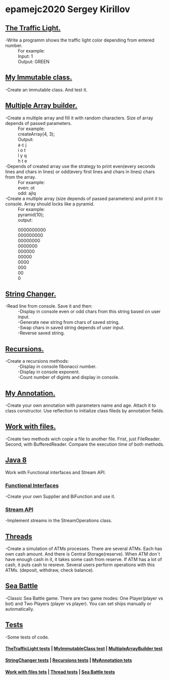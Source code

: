 # epamejc2020 Sergey Kirillov

## [The Traffic Light.]

<dl>
 <dt>-Write a programm shows the traffic light color depending from entered number.<dt/>
 <dd>For example:</dd>
 <dd>Input: 1</dd>
 <dd>Output: GREEN</dd>
</dl>

## [My Immutable class.]

<dl>
 <dt>-Create an immutable class. And test it.</dt>
</dl>

## [Multiple Array builder.]

<dl>
 <dt>-Create a multiple array and fill it with random characters. Size of array depends of passed parameters.</dt>
  <dd>For example:</dd>
  <dd>createArray(4, 3);</dd>
  <dd>Output:</dd>
  <dd>a c j</dd>
  <dd>i o t</dd>
  <dd>l y q</dd>
  <dd>h t e</dd>

 <dt>-Depends of created array use the strategy to print even(every seconds lines and chars in lines) or odd(every first lines and chars in lines) chars from the array.</dt>
  <dd>For example:</dd>
  <dd>even: ot</dd>
  <dd>odd: ajlq</dd>

 <dt>-Create a multiple array (size depends of passed parameters) and print it to console. Array should locks like a pyramid.</dt>
  <dd>For example:</dd>
  <dd>pyramid(10);</dd>
  <dd>output:  
  
  0000000000  
  000000000  
  00000000  
  0000000  
  000000  
  00000  
  0000  
  000  
  00  
  0  
  </dd>
</dl>

## [String Changer.]

<dl>
 <dt>-Read line from console. Save it and then:</dt>
  <dd>-Display in console even or odd chars from this string based on user input.</dd>
  <dd>-Generate new string from chars of saved string.</dd>
  <dd>-Swap chars in saved string depends of user input.</dd>
  <dd>-Reverse saved string.</dd>
</dl>

## [Recursions.]

<dl>
 <dt>-Create a recursions methods:</dt>
  <dd>-Display in console fibonacci number.</dd>
  <dd>-Display in console exponent.</dd>
  <dd>-Count number of digints and display in console.</dd>
</dl>

## [My Annotation.]

<dl>
 <dt>-Create your own annotation with parameters name and age. Attach it to class constructor. Use reflection to initialize class fileds by annotation fields.</dt>
</dl>

## [Work with files.]

<dl>
 <dt>-Create two methods wich copie a file to another file. Frist, just FileReader. Second, with BufferedReader. Compare the execution time of both methods.</dt>
</dl>

## [Java 8]

<dl>
 <dt>Work with Functional interfaces and Stream API.</dt>
</dl>

### [Functional Interfaces]

<dl>
 <dt>-Create your own Supplier and BiFunction and use it.</dt>
</dl>

### [Stream API]

<dl>
 <dt>-Implement streams in the StreamOperations class.</dt>
</dl>

## [Threads]

<dl>
 <dt>-Create a simulation of ATMs processes. There are several ATMs. Each has own cash amount. And there is Central Storage(reserve).
         When ATM don`t have enough cash in it, it takes some cash from reserve. If ATM has a lot of cash, it puts cash to resreve.
         Several users perform operations with this ATMs. (deposit, withdraw, check balance).</dt>
</dl>

## [Sea Battle]

<dl>
 <dt>-Classic Sea Battle game. There are two game modes: One Player(player vs bot) and Two Players (player vs player).
         You can set ships manually or automatically.</dt>
</dl>

## [Tests]
<dl>
 <dt>-Some tests of code.</dt> 
</dl>

#### [TheTrafficLight tests]  |  [MyImmutableClass test]  |  [MultipleArrayBuilder test]  

#### [StringChanger tests]  |  [Recursions tests]  |  [MyAnnotation tets]  

#### [Work with files tets]  |  [Thread tests]  |  [Sea Battle tests] 
 

[The Traffic Light.]:https://github.com/VLDRospuskov/epamejc2020/tree/Sergey_Kirillov_homeworks/com.epamejc.lessons/src/main/java/homeworks/homework1
[My Immutable class.]:https://github.com/VLDRospuskov/epamejc2020/tree/Sergey_Kirillov_homeworks/com.epamejc.lessons/src/main/java/homeworks/homework2
[Multiple Array builder.]:https://github.com/VLDRospuskov/epamejc2020/tree/Sergey_Kirillov_homeworks/com.epamejc.lessons/src/main/java/homeworks/homework3
[String Changer.]:https://github.com/VLDRospuskov/epamejc2020/tree/Sergey_Kirillov_homeworks/com.epamejc.lessons/src/main/java/homeworks/homework4
[Recursions.]:https://github.com/VLDRospuskov/epamejc2020/tree/Sergey_Kirillov_homeworks/com.epamejc.lessons/src/main/java/homeworks/homework5
[My Annotation.]:https://github.com/VLDRospuskov/epamejc2020/tree/Sergey_Kirillov_homeworks/com.epamejc.lessons/src/main/java/homeworks/homework6
[Work with files.]:https://github.com/VLDRospuskov/epamejc2020/tree/Sergey_Kirillov_homeworks/com.epamejc.lessons/src/main/java/homeworks/homework7
[Java 8]:https://github.com/VLDRospuskov/epamejc2020/tree/Sergey_Kirillov_homeworks/com.epamejc.lessons/src/main/java/homeworks/homework8
[Functional Interfaces]:https://github.com/VLDRospuskov/epamejc2020/tree/Sergey_Kirillov_homeworks/com.epamejc.lessons/src/main/java/homeworks/homework8/functional_interfaces
[Stream API]:https://github.com/VLDRospuskov/epamejc2020/tree/Sergey_Kirillov_homeworks/com.epamejc.lessons/src/main/java/homeworks/homework8/stream_operations
[Threads]:https://github.com/VLDRospuskov/epamejc2020/tree/Sergey_Kirillov_homeworks/com.epamejc.lessons/src/main/java/homeworks/homework9
[Sea Battle]:https://github.com/VLDRospuskov/epamejc2020/tree/Sergey_Kirillov_homeworks/com.epamejc.lessons/src/main/java/homeworks/sea_battle
[Tests]:https://github.com/VLDRospuskov/epamejc2020/tree/Sergey_Kirillov_homeworks/com.epamejc.lessons/src/test/java/homeworks
[TheTrafficLight tests]:https://github.com/VLDRospuskov/epamejc2020/tree/Sergey_Kirillov_homeworks/com.epamejc.lessons/src/test/java/homeworks/homework1
[MyImmutableClass test]:https://github.com/VLDRospuskov/epamejc2020/tree/Sergey_Kirillov_homeworks/com.epamejc.lessons/src/test/java/homeworks/homework2
[MultipleArrayBuilder test]:https://github.com/VLDRospuskov/epamejc2020/tree/Sergey_Kirillov_homeworks/com.epamejc.lessons/src/test/java/homeworks/homework3
[StringChanger tests]:https://github.com/VLDRospuskov/epamejc2020/tree/Sergey_Kirillov_homeworks/com.epamejc.lessons/src/test/java/homeworks/homework4
[Recursions tests]:https://github.com/VLDRospuskov/epamejc2020/tree/Sergey_Kirillov_homeworks/com.epamejc.lessons/src/test/java/homeworks/homework5
[MyAnnotation tets]:https://github.com/VLDRospuskov/epamejc2020/tree/Sergey_Kirillov_homeworks/com.epamejc.lessons/src/test/java/homeworks/homework6
[Work with files tets]:https://github.com/VLDRospuskov/epamejc2020/tree/Sergey_Kirillov_homeworks/com.epamejc.lessons/src/test/java/homeworks/homework7
[Thread tests]:https://github.com/VLDRospuskov/epamejc2020/tree/Sergey_Kirillov_homeworks/com.epamejc.lessons/src/test/java/homeworks/homework9/logic
[Sea Battle tests]:https://github.com/VLDRospuskov/epamejc2020/tree/Sergey_Kirillov_homeworks/com.epamejc.lessons/src/test/java/homeworks/sea_battle/logic
